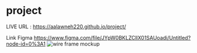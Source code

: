 # project
LIVE URL : https://aalawneh220.github.io/project/

Link Figma https://www.figma.com/file/JYpW0BKLZCllX01SAUoadi/Untitled?node-id=0%3A1
![wire frame   mockup](https://user-images.githubusercontent.com/109724826/183282156-7c02cdf8-5128-4802-8b83-72a86ba36ae1.jpg)
